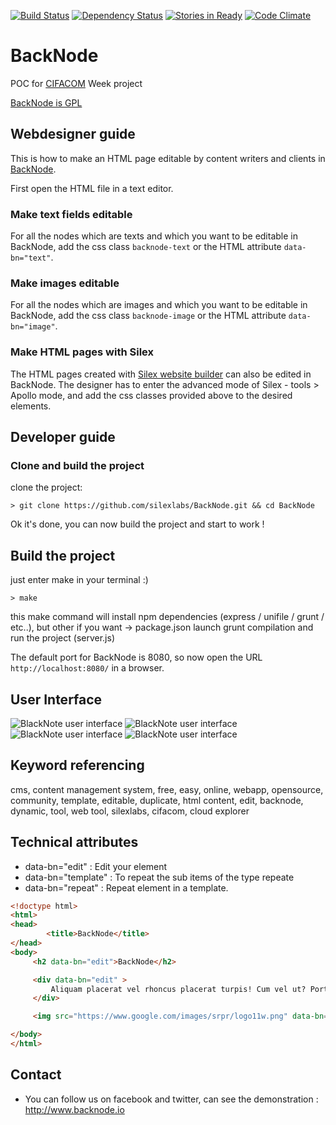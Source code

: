 [![Build Status](https://travis-ci.org/silexlabs/BackNode.png?branch=master)](https://travis-ci.org/silexlabs/BackNode)
[![Dependency Status](https://gemnasium.com/silexlabs/BackNode.png)](https://gemnasium.com/silexlabs/BackNode)
[![Stories in Ready](https://badge.waffle.io/silexlabs/backnode.png?label=ready)](http://waffle.io/silexlabs/backnode)
[![Code Climate](https://codeclimate.com/github/silexlabs/BackNode.png)](https://codeclimate.com/github/silexlabs/BackNode)

BackNode
========

POC for [CIFACOM](http://www.cifacom.com/) Week project

[BackNode is GPL](http://www.gnu.org/copyleft/gpl.html)

## Webdesigner guide

This is how to make an HTML page editable by content writers and clients in [BackNode](http://www.backnode.io/).

First open the HTML file in a text editor.

### Make text fields editable

For all the nodes which are texts and which you want to be editable in BackNode, add the css class ```backnode-text``` or the HTML attribute ```data-bn="text"```.

### Make images editable

For all the nodes which are images and which you want to be editable in BackNode, add the css class ```backnode-image``` or the HTML attribute ```data-bn="image"```.

### Make HTML pages with Silex

The HTML pages created with [Silex website builder](http://www.silex.me) can also be edited in BackNode. The designer has to enter the advanced mode of Silex - tools > Apollo mode, and add the css classes provided above to the desired elements.

## Developer guide

### Clone and build the project

clone the project:

    > git clone https://github.com/silexlabs/BackNode.git && cd BackNode

Ok it's done, you can now build the project and start to work !

## Build the project

just enter make in your terminal :)

    > make

this make command will install npm dependencies (express / unifile / grunt / etc..), but other if you want -> package.json
launch grunt compilation
and run the project (server.js)

The default port for BackNode is 8080, so now open the URL ```http://localhost:8080/``` in a browser.

## User Interface
![BlackNote user interface](http://img15.hostingpics.net/pics/282120Tutorielstep1.jpg)
![BlackNote user interface](http://img15.hostingpics.net/pics/709320Tutorielstep2.jpg)
![BlackNote user interface](http://img15.hostingpics.net/pics/288913TutorielStep3.jpg)
![BlackNote user interface](http://img15.hostingpics.net/pics/314086Tutorielstep4.jpg)


## Keyword referencing
cms,
content management system,
free,
easy,
online,
webapp,
opensource,
community,
template,
editable,
duplicate,
html content,
edit,
backnode,
dynamic,
tool,
web tool,
silexlabs,
cifacom,
cloud explorer


## Technical attributes
* data-bn="edit" :  Edit your element
* data-bn="template" : To repeat the sub items of the type repeate
* data-bn="repeat" : Repeat element in a template.


```html
<!doctype html>
<html>
<head>
		<title>BackNode</title>
</head>
<body>
	 <h2 data-bn="edit">BackNode</h2>

     <div data-bn="edit" >
         Aliquam placerat vel rhoncus placerat turpis! Cum vel ut? Porttitor parturient phasellus.
     </div>

     <img src="https://www.google.com/images/srpr/logo11w.png" data-bn="edit"/>

</body>
</html>
```


## Contact

* You can follow us on facebook and twitter, can see the demonstration : http://www.backnode.io

